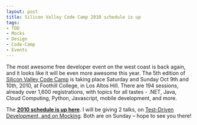 ```yaml
---
layout: post
title: Silicon Valley Code Camp 2010 schedule is up
tags:
- TDD
- Mocks
- Design
- Code-Camp
- Events
---
```


The most awesome free developer event on the west coast is back again, and it looks like it will be even more awesome this year. The 5th edition of [Silicon Valley Code Camp](http://siliconvalley-codecamp.com) is taking place Saturday and Sunday Oct 9th and 10th, 2010, at Foothill College, in Los Altos Hill. There are 194 sessions, already over 1,600 registrations, with topics for all tastes - .NET, Java, Cloud Computing, Python, Javascript, mobile development, and more.  

The [**2010 schedule is up here**](http://siliconvalley-codecamp.com/Sessions.aspx). I will be giving 2 talks, on [Test-Driven Development, and on Mocking](http://siliconvalley-codecamp.com/Sessions.aspx?ForceSortBySessionTime=true&AttendeeId=583). Both are on Sunday – hope to see you there!
